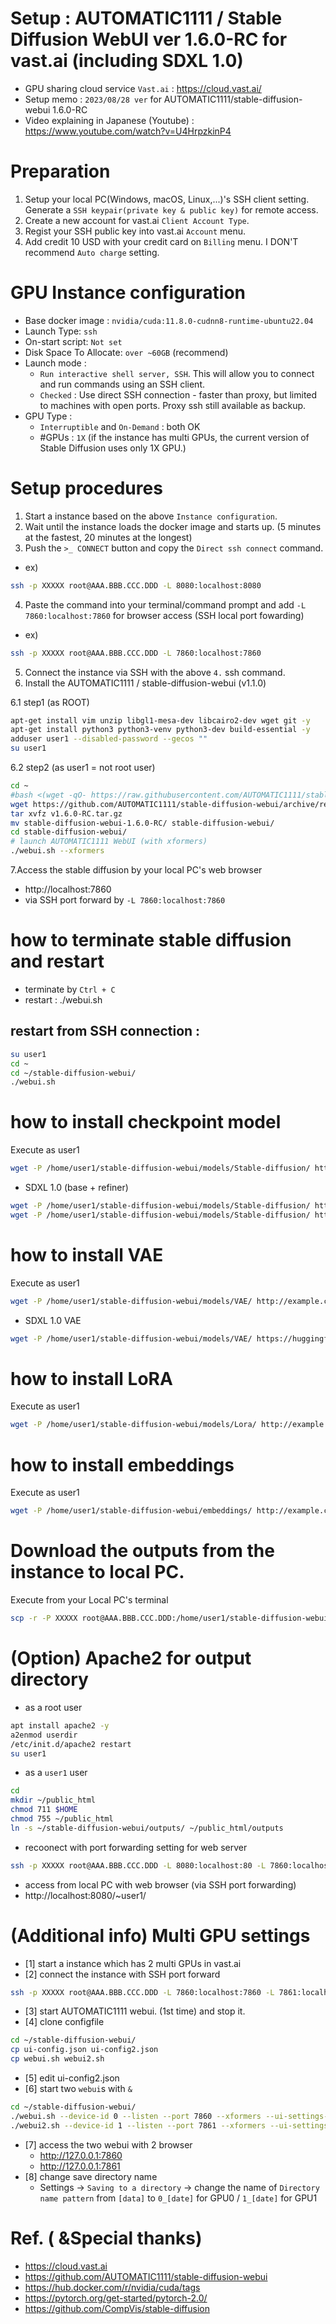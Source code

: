 # Setup : AUTOMATIC1111 / Stable Diffusion WebUI ver 1.6.0-RC for vast.ai (including SDXL 1.0)
* GPU sharing cloud service `Vast.ai` : https://cloud.vast.ai/
* Setup memo : `2023/08/28 ver` for AUTOMATIC1111/stable-diffusion-webui 1.6.0-RC
* Video explaining in Japanese (Youtube) : https://www.youtube.com/watch?v=U4HrpzkinP4

# Preparation
1) Setup your local PC(Windows, macOS, Linux,...)'s SSH client setting. Generate a `SSH keypair(private key & public key)` for remote access.
2) Create a new account for vast.ai `Client Account Type`.
3) Regist your SSH public key into vast.ai `Account` menu.
4) Add credit 10 USD with your credit card on `Billing` menu. I DON'T recommend `Auto charge` setting.

# GPU Instance configuration
* Base docker image : `nvidia/cuda:11.8.0-cudnn8-runtime-ubuntu22.04`
* Launch Type: `ssh`
* On-start script: `Not set`
* Disk Space To Allocate: `over ~60GB` (recommend)
* Launch mode : 
   * `Run interactive shell server, SSH`. This will allow you to connect and run commands using an SSH client.
   * `Checked` : Use direct SSH connection - faster than proxy, but limited to machines with open ports. Proxy ssh still available as backup.
* GPU Type :
   *  `Interruptible` and `On-Demand` : both OK
   *  #GPUs : `1X` (if the instance has multi GPUs, the current version of Stable Diffusion uses only 1X GPU.) 

# Setup procedures
1. Start a instance based on the above `Instance configuration`.
2. Wait until the instance loads the docker image and starts up. (5 minutes at the fastest, 20 minutes at the longest)
3. Push the `>_ CONNECT` button and copy the `Direct ssh connect` command.
* ex) 
```sh
ssh -p XXXXX root@AAA.BBB.CCC.DDD -L 8080:localhost:8080
```
4. Paste the command into your terminal/command prompt and add `-L 7860:localhost:7860` for browser access (SSH local port fowarding)
* ex)
```sh
ssh -p XXXXX root@AAA.BBB.CCC.DDD -L 7860:localhost:7860
```
5. Connect the instance via SSH with the above `4.` ssh command.
6. Install the AUTOMATIC1111 / stable-diffusion-webui (v1.1.0)

6.1 step1 (as ROOT)
```sh
apt-get install vim unzip libgl1-mesa-dev libcairo2-dev wget git -y
apt-get install python3 python3-venv python3-dev build-essential -y
adduser user1 --disabled-password --gecos ""
su user1
```

6.2 step2 (as user1 = not root user)
```sh
cd ~
#bash <(wget -qO- https://raw.githubusercontent.com/AUTOMATIC1111/stable-diffusion-webui/master/webui.sh)
wget https://github.com/AUTOMATIC1111/stable-diffusion-webui/archive/refs/tags/v1.6.0-RC.tar.gz
tar xvfz v1.6.0-RC.tar.gz
mv stable-diffusion-webui-1.6.0-RC/ stable-diffusion-webui/
cd stable-diffusion-webui/
# launch AUTOMATIC1111 WebUI (with xformers)
./webui.sh --xformers
```

7.Access the stable diffusion by your local PC's web browser
   * http://localhost:7860
   * via SSH port forward by `-L 7860:localhost:7860`


# how to terminate stable diffusion and restart
* terminate by `Ctrl + C`
* restart : ./webui.sh
## restart from SSH connection :
```sh
su user1
cd ~
cd ~/stable-diffusion-webui/
./webui.sh
```

# how to install checkpoint model

Execute as user1
```sh
wget -P /home/user1/stable-diffusion-webui/models/Stable-diffusion/ http://example.com/HogeHogeModel.safetensors
```

* SDXL 1.0 (base + refiner)
```sh
wget -P /home/user1/stable-diffusion-webui/models/Stable-diffusion/ https://huggingface.co/stabilityai/stable-diffusion-xl-base-1.0/resolve/main/sd_xl_base_1.0.safetensors
wget -P /home/user1/stable-diffusion-webui/models/Stable-diffusion/ https://huggingface.co/stabilityai/stable-diffusion-xl-refiner-1.0/resolve/main/sd_xl_refiner_1.0.safetensors
```

# how to install VAE

Execute as user1
```sh
wget -P /home/user1/stable-diffusion-webui/models/VAE/ http://example.com/vae-ft-mse-840000-ema-pruned.safetensors
```
* SDXL 1.0 VAE
```sh
wget -P /home/user1/stable-diffusion-webui/models/VAE/ https://huggingface.co/stabilityai/sdxl-vae/resolve/main/sdxl_vae.safetensors
```

# how to install LoRA 

Execute as user1
```sh
wget -P /home/user1/stable-diffusion-webui/models/Lora/ http://example.com/HogeHogeLora.safetensors
```

# how to install embeddings

Execute as user1
```sh
wget -P /home/user1/stable-diffusion-webui/embeddings/ http://example.com/EasyNegative.safetensors
```

# Download the outputs from the instance to local PC.

Execute from your Local PC's terminal
```sh
scp -r -P XXXXX root@AAA.BBB.CCC.DDD:/home/user1/stable-diffusion-webui/outputs ./outputs/
```
# (Option) Apache2 for output directory
* as a root user
```sh
apt install apache2 -y
a2enmod userdir
/etc/init.d/apache2 restart
su user1
```
* as a `user1` user
```sh
cd
mkdir ~/public_html
chmod 711 $HOME
chmod 755 ~/public_html
ln -s ~/stable-diffusion-webui/outputs/ ~/public_html/outputs
```

* recoonect with port forwarding setting for web server
```sh
ssh -p XXXXX root@AAA.BBB.CCC.DDD -L 8080:localhost:80 -L 7860:localhost:7860
```

* access from local PC with web browser (via SSH port forwarding)
* http://localhost:8080/~user1/

# (Additional info) Multi GPU settings
* [1] start a instance which has 2 multi GPUs in vast.ai
* [2] connect the instance with SSH port forward
```sh
ssh -p XXXXX root@AAA.BBB.CCC.DDD -L 7860:localhost:7860 -L 7861:localhost:7861
```
* [3] start AUTOMATIC1111 webui. (1st time) and stop it.
* [4] clone configfile
```sh
cd ~/stable-diffusion-webui/
cp ui-config.json ui-config2.json
cp webui.sh webui2.sh
```
* [5] edit ui-config2.json
* [6] start two `webui`s with `&`
```sh
cd ~/stable-diffusion-webui/
./webui.sh --device-id 0 --listen --port 7860 --xformers --ui-settings-file ui-config.json &
./webui2.sh --device-id 1 --listen --port 7861 --xformers --ui-settings-file ui-config2.json &
```
* [7] access the two webui with 2 browser
   * http://127.0.0.1:7860
   * http://127.0.0.1:7861
* [8] change save directory name
   * Settings -> `Saving to a directory` -> change the name of `Directory name pattern` from `[data]` to `0_[date]` for GPU0 / `1_[date]` for GPU1

# Ref. ( &Special thanks)
* https://cloud.vast.ai
* https://github.com/AUTOMATIC1111/stable-diffusion-webui
* https://hub.docker.com/r/nvidia/cuda/tags
* https://pytorch.org/get-started/pytorch-2.0/
* https://github.com/CompVis/stable-diffusion
